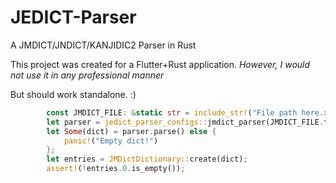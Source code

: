 # JEDICT-Parser
A JMDICT/JNDICT/KANJIDIC2 Parser in Rust

This project was created for a Flutter+Rust application.
*However, I would not use it in any professional manner*

But should work standalone. :)


```rust
        const JMDICT_FILE: &static str = include_str!("File path here.xml");
        let parser = jedict_parser_configs::jmdict_parser(JMDICT_FILE.to_string(), None);
        let Some(dict) = parser.parse() else {
            panic!("Empty dict!")
        };
        let entries = JMDictDictionary::create(dict);
        assert!(!entries.0.is_empty());
```
